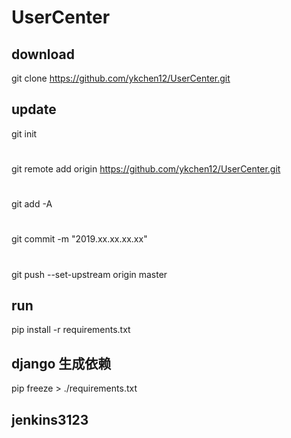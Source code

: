 # UserCenter
## download
git clone https://github.com/ykchen12/UserCenter.git

## update
git init
#
git remote add origin https://github.com/ykchen12/UserCenter.git
#
git add -A
#
git commit -m "2019.xx.xx.xx.xx"
#
git push --set-upstream origin master

## run
pip install -r requirements.txt

## django 生成依赖

pip freeze > ./requirements.txt

## jenkins3123
